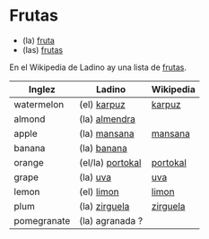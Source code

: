 # Frutas


* (la) [fruta](/words/ladino/fruta)
* (las) [frutas](/words/ladino/frutas)

En el Wikipedia de Ladino ay una lista de [frutas](https://lad.wikipedia.org/wiki/Kateggor%C3%ADa:Frutas).

Inglez      | Ladino                                     |  Wikipedia
------      | ---------------------------------------    | ----------
watermelon  | (el) [karpuz](/words/ladino/karpuz)        | [karpuz](https://lad.wikipedia.org/wiki/Karpuz)
almond      | (la) [almendra](/words/ladino/almendra)    |
apple       | (la) [mansana](/words/ladino/mansana)      | [mansana](https://lad.wikipedia.org/wiki/Mansana)
banana      | (la) [banana](/words/ladino/banana)        |
orange      | (el/la) [portokal](/words/ladino/portokal) | [portokal](https://lad.wikipedia.org/wiki/Portokal)
grape       | (la) [uva](/words/ladino/uva)              | [uva](https://lad.wikipedia.org/wiki/Uva)
lemon       | (el) [limon](/words/ladino/limon)          | [limon](https://lad.wikipedia.org/wiki/Limon)
plum        | (la) [zirguela](/words/ladino/zirguela)    | [zirguela](https://lad.wikipedia.org/wiki/Zirguela)
pomegranate | (la) agranada   ?                          |


